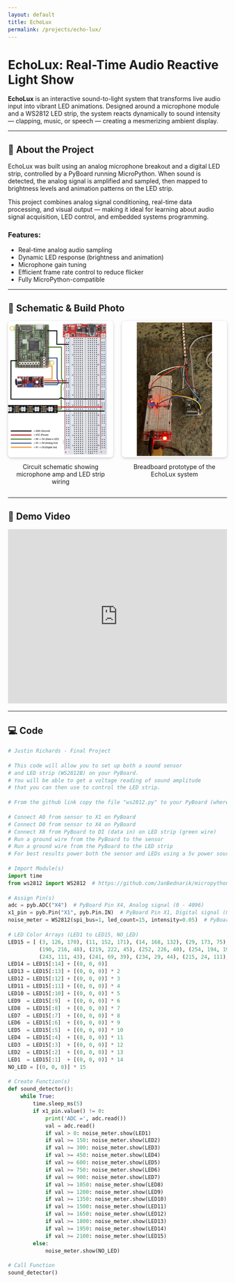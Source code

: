 ```yaml
---
layout: default
title: EchoLux
permalink: /projects/echo-lux/
---
```


# EchoLux: Real-Time Audio Reactive Light Show

**EchoLux** is an interactive sound-to-light system that transforms live audio input into vibrant LED animations. Designed around a microphone module and a WS2812 LED strip, the system reacts dynamically to sound intensity — clapping, music, or speech — creating a mesmerizing ambient display.

---

## 🔧 About the Project

EchoLux was built using an analog microphone breakout and a digital LED strip, controlled by a PyBoard running MicroPython. When sound is detected, the analog signal is amplified and sampled, then mapped to brightness levels and animation patterns on the LED strip.

This project combines analog signal conditioning, real-time data processing, and visual output — making it ideal for learning about audio signal acquisition, LED control, and embedded systems programming.

### Features:
- Real-time analog audio sampling
- Dynamic LED response (brightness and animation)
- Microphone gain tuning
- Efficient frame rate control to reduce flicker
- Fully MicroPython-compatible

---

## 🧩 Schematic & Build Photo

<div style="display: flex; flex-wrap: wrap; gap: 20px; justify-content: center; align-items: flex-start;">

  <!-- Schematic Image -->
  <div style="flex: 1 1 48%; max-width: 600px;">
    <img src="./EENG 163 - Final - Schematic.png" alt="EchoLux schematic" style="width: 100%; height: 100%; object-fit: cover; border-radius: 8px; box-shadow: 0 2px 6px rgba(0,0,0,0.2);" />
    <p style="text-align: center; margin-top: 10px;">Circuit schematic showing microphone amp and LED strip wiring</p>
  </div>

  <!-- Project Build Photo -->
  <div style="flex: 1 1 48%; max-width: 600px;">
    <img src="./EENG 163 - Final - Picture.png" alt="EchoLux Breadboard Build" style="width: 100%; height: 100%; object-fit: cover; border-radius: 8px; box-shadow: 0 2px 6px rgba(0,0,0,0.2);" />
    <p style="text-align: center; margin-top: 10px;">Breadboard prototype of the EchoLux system</p>
  </div>

</div>

---

## 🎥 Demo Video

<iframe width="100%" height="400"
  src="https://www.youtube.com/embed/rCREi2waXuE"
  title="EchoLux Demo Video"
  frameborder="0"
  allow="accelerometer; autoplay; clipboard-write; encrypted-media; gyroscope; picture-in-picture"
  allowfullscreen>
</iframe>

---

## 💻 Code

```python
# Justin Richards - Final Project

# This code will allow you to set up both a sound sensor
# and LED strip (WS2812B) on your PyBoard.
# You will be able to get a voltage reading of sound amplitude
# that you can then use to control the LED strip.

# From the github link copy the file "ws2812.py" to your PyBoard (where boot.py and RaspberryPiPico.py are located)

# Connect A0 from sensor to X1 on PyBoard
# Connect D0 from sensor to X4 on PyBoard
# Connect X8 from PyBoard to DI (data in) on LED strip (green wire)
# Run a ground wire from the PyBoard to the sensor
# Run a ground wire from the PyBoard to the LED strip
# For best results power both the sensor and LEDs using a 5v power source

# Import Module(s)
import time
from ws2812 import WS2812  # https://github.com/JanBednarik/micropython-ws2812

# Assign Pin(s)
adc = pyb.ADC("X4")  # PyBoard Pin X4, Analog signal (0 - 4096)
x1_pin = pyb.Pin("X1", pyb.Pin.IN)  # PyBoard Pin X1, Digital signal (0 or 1)
noise_meter = WS2812(spi_bus=1, led_count=15, intensity=0.05)  # PyBoard Pin X8, Data to LED strip

# LED Color Arrays (LED1 to LED15, NO_LED)
LED15 = [ (3, 126, 170), (11, 152, 171), (14, 168, 132), (29, 173, 75), (118, 192, 69),
          (190, 216, 48), (219, 222, 45), (252, 226, 40), (254, 194, 19), (249, 150, 33),
          (243, 111, 43), (241, 69, 39), (234, 29, 44), (215, 24, 111), (162, 30, 87) ]
LED14 = LED15[:14] + [(0, 0, 0)]
LED13 = LED15[:13] + [(0, 0, 0)] * 2
LED12 = LED15[:12] + [(0, 0, 0)] * 3
LED11 = LED15[:11] + [(0, 0, 0)] * 4
LED10 = LED15[:10] + [(0, 0, 0)] * 5
LED9  = LED15[:9]  + [(0, 0, 0)] * 6
LED8  = LED15[:8]  + [(0, 0, 0)] * 7
LED7  = LED15[:7]  + [(0, 0, 0)] * 8
LED6  = LED15[:6]  + [(0, 0, 0)] * 9
LED5  = LED15[:5]  + [(0, 0, 0)] * 10
LED4  = LED15[:4]  + [(0, 0, 0)] * 11
LED3  = LED15[:3]  + [(0, 0, 0)] * 12
LED2  = LED15[:2]  + [(0, 0, 0)] * 13
LED1  = LED15[:1]  + [(0, 0, 0)] * 14
NO_LED = [(0, 0, 0)] * 15

# Create Function(s)
def sound_detector():
    while True:
        time.sleep_ms(5)
        if x1_pin.value() != 0:
            print('ADC =', adc.read())
            val = adc.read()
            if val > 0: noise_meter.show(LED1)
            if val >= 150: noise_meter.show(LED2)
            if val >= 300: noise_meter.show(LED3)
            if val >= 450: noise_meter.show(LED4)
            if val >= 600: noise_meter.show(LED5)
            if val >= 750: noise_meter.show(LED6)
            if val >= 900: noise_meter.show(LED7)
            if val >= 1050: noise_meter.show(LED8)
            if val >= 1200: noise_meter.show(LED9)
            if val >= 1350: noise_meter.show(LED10)
            if val >= 1500: noise_meter.show(LED11)
            if val >= 1650: noise_meter.show(LED12)
            if val >= 1800: noise_meter.show(LED13)
            if val >= 1950: noise_meter.show(LED14)
            if val >= 2100: noise_meter.show(LED15)
        else:
            noise_meter.show(NO_LED)

# Call Function
sound_detector()
